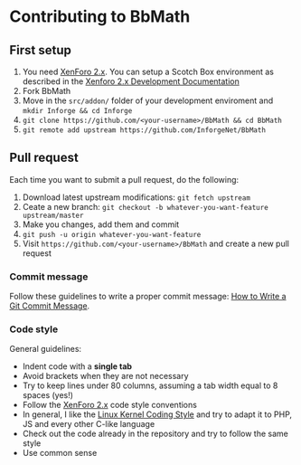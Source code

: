 # Contributing to BbMath

## First setup

1. You need [XenForo 2.x](https://xenforo.com/). You can setup a Scotch Box
   environment as described in the [Xenforo 2.x Development
   Documentation](https://xenforo.com/xf2-docs/dev/scotchbox/)
2. Fork BbMath
3. Move in the `src/addon/` folder of your development enviroment and `mkdir Inforge && cd Inforge`
4. `git clone https://github.com/<your-username>/BbMath && cd BbMath`
5. `git remote add upstream https://github.com/InforgeNet/BbMath`

## Pull request

Each time you want to submit a pull request, do the following:

1. Download latest upstream modifications: `git fetch upstream`
2. Ceate a new branch: `git checkout -b whatever-you-want-feature upstream/master`
3. Make you changes, add them and commit
4. `git push -u origin whatever-you-want-feature`
5. Visit `https://github.com/<your-username>/BbMath` and create a new pull request

### Commit message

Follow these guidelines to write a proper commit message: [How to Write a Git
Commit Message](https://chris.beams.io/posts/git-commit/).

### Code style

General guidelines:

* Indent code with a **single tab**
* Avoid brackets when they are not necessary
* Try to keep lines under 80 columns, assuming a tab width equal to 8 spaces
  (yes!)
* Follow the [XenForo 2.x](https://xenforo.com/xf2-docs/dev/) code style
  conventions
* In general, I like the [Linux Kernel Coding
  Style](https://www.kernel.org/doc/html/latest/process/coding-style.html) and
  try to adapt it to PHP, JS and every other C-like language
* Check out the code already in the repository and try to follow the same style
* Use common sense
